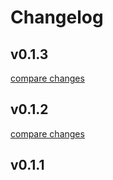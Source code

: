 # Changelog


## v0.1.3

[compare changes](https://github.com/Ga11et/nuxt-3-recaptcha/compare/v0.1.2...v0.1.3)

## v0.1.2

[compare changes](https://github.com/Ga11et/nuxt-3-recaptcha/compare/v0.1.1...v0.1.2)

## v0.1.1

